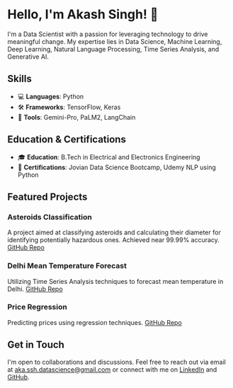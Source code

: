# Hello, I'm Akash Singh! 👋

I'm a Data Scientist with a passion for leveraging technology to drive meaningful change. My expertise lies in Data Science, Machine Learning, Deep Learning, Natural Language Processing, 
 Time Series Analysis, and Generative AI.

## Skills

- 💻 **Languages**: Python
- 🛠️ **Frameworks**: TensorFlow, Keras
- 🧰 **Tools**: Gemini-Pro, PaLM2, LangChain

## Education & Certifications

- 🎓 **Education**: B.Tech in Electrical and Electronics Engineering
- 📜 **Certifications**: Jovian Data Science Bootcamp, Udemy NLP using Python 

## Featured Projects

### Asteroids Classification
A project aimed at classifying asteroids and calculating their diameter for identifying potentially hazardous ones. Achieved near 99.99% accuracy.
[GitHub Repo](https://github.com/AKA-SSH/Asteroids-Classification)

### Delhi Mean Temperature Forecast
Utilizing Time Series Analysis techniques to forecast mean temperature in Delhi.
[GitHub Repo](https://github.com/AKA-SSH/Delhi-Mean-Temp-Forecast)

### Price Regression
Predicting prices using regression techniques.
[GitHub Repo](https://github.com/AKA-SSH/Price-Regression)

## Get in Touch

I'm open to collaborations and discussions. Feel free to reach out via email at aka.ssh.datascience@gmail.com or connect with me on [LinkedIn](https://www.linkedin.com/in/aka-ssh/) and [GitHub](https://github.com/AKA-SSH).
